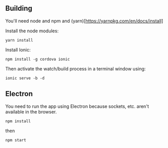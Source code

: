 ## Building

You'll need node and npm and (yarn)[https://yarnpkg.com/en/docs/install]

Install the node modules:

`yarn install`

Install Ionic:

`npm install -g cordova ionic`

Then activate the watch/build process in a terminal window using:

`ionic serve -b -d`

## Electron

You need to run the app using Electron because sockets, etc. aren't available in the browser. 

`npm install`

then 

`npm start`
